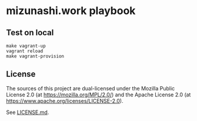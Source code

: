# mizunashi.work playbook

## Test on local

```
make vagrant-up
vagrant reload
make vagrant-provision
```

## License

The sources of this project are dual-licensed under the Mozilla Public
License 2.0 (at https://mozilla.org/MPL/2.0/) and the Apache License 2.0
(at https://www.apache.org/licenses/LICENSE-2.0).

See [LICENSE.md](./LICENSE.md).
